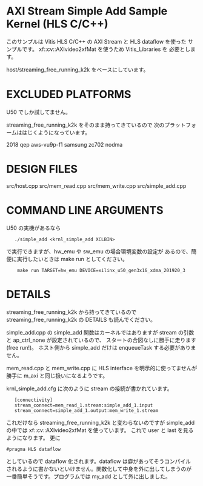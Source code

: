 AXI Stream Simple Add Sample Kernel (HLS C/C++)
===============================================

このサンプルは Vitis HLS C/C++ の AXI Stream と HLS dataflow を使った
サンプルです。 xf::cv::AXIvideo2xfMat を使うため Vitis_Libraries を
必要とします。

host/streaming_free_running_k2k をベースにしています。


# EXCLUDED PLATFORMS
U50 でしか試してません。

streaming_free_running_k2k をそのまま持ってきているので
次のプラットフォームははじくようになっています。

   2018
   qep
   aws-vu9p-f1
   samsung
   zc702
   nodma

# DESIGN FILES

   src/host.cpp
   src/mem_read.cpp
   src/mem_write.cpp
   src/simple_add.cpp
   
# COMMAND LINE ARGUMENTS

U50 の実機があるなら
```
   ./simple_add <krnl_simple_add XCLBIN>
```
で実行できますが、hw_emu や sw_emu の場合環境変数の設定が
あるので、簡便に実行したいときは make run としてください。

```
    make run TARGET=hw_emu DEVICE=xilinx_u50_gen3x16_xdma_201920_3
```

# DETAILS
streaming_free_running_k2k から持ってきているので
streaming_free_running_k2k の DETAILS も読んでください。

simple_add.cpp の simple_add 関数はカーネルではありますが
stream の引数と ap_ctrl_none が設定されているので、
スタートの合図なしに勝手に走ります(free run!)。
ホスト側から simple_add だけは enqueueTask する必要がありません。

mem_read.cpp と mem_write.cpp に HLS interface を明示的に使ってませんが
勝手に m_axi と同じ扱いになるようです。

krnl_simple_add.cfg に次のように stream の接続が書かれています。
```
   [connectivity]
   stream_connect=mem_read_1.stream:simple_add_1.input
   stream_connect=simple_add_1.output:mem_write_1.stream
```

これだけなら streaming_free_running_k2k と変わらないのですが
simple_add の中では xf::cv::AXIvideo2xfMat を使っています。
これで user と last を見るようになります。
更に 
```
#pragma HLS dataflow
```
としているので dataflow 化されます。dataflow は癖があってそうコンパイル
されるように書かないといけません。関数化して中身を外に出してしまうのが
一番簡単そうです。プログラムでは my_add として外に出しました。
